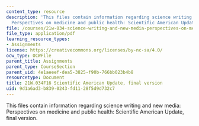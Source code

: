 ```yaml
---
content_type: resource
description: 'This files contain information regarding science writing and new media:
  Perspectives on medicine and public health: Scientific American Update, final version.'
file: /courses/21w-034-science-writing-and-new-media-perspectives-on-medicine-and-public-health-fall-2016/9d1a6ad3b8390243fd1128f5d9d732c7_MIT21W_034F16_SciAmeriFinal.pdf
file_type: application/pdf
learning_resource_types:
- Assignments
license: https://creativecommons.org/licenses/by-nc-sa/4.0/
ocw_type: OCWFile
parent_title: Assignments
parent_type: CourseSection
parent_uid: 4e1aeeef-dea5-3825-f90b-766bb023b4b8
resourcetype: Document
title: 21W.034F16 Scientific American Update, final version
uid: 9d1a6ad3-b839-0243-fd11-28f5d9d732c7
---
```

This files contain information regarding science writing and new media: Perspectives on medicine and public health: Scientific American Update, final version.